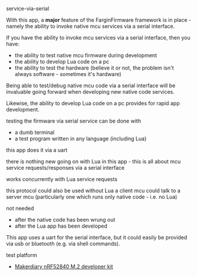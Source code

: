 
service-via-serial

With this app, a **major** feature of the FarginFirmware framework is
in place - namely the ability to invoke native mcu services via a serial
interface.

If you have the ability to invoke mcu services via a serial interface, then you
have:

 - the ability to test native mcu firmware during development
 - the ability to develop Lua code on a pc
 - the ability to test the hardware (believe it or not, the problem isn't
   always software - sometimes it's hardware)


Being able to test/debug native mcu code via a serial interface will be
invaluable going forward when developing new native code services.

Likewise, the ability to develop Lua code on a pc provides for rapid app
development.



testing the firmware via serial service can be done with
 - a dumb terminal
 - a test program written in any language (including Lua)


this app does it via a uart


there is nothing new going on with Lua in this app - this is all about 
mcu service requests/responses via a serial interface


works concurrently with Lua service requests

this protocol could also be used without Lua
    a client mcu could talk to a server mcu (particularly one which runs only
    native code - i.e. no Lua)



not needed
 - after the native code has been wrung out
 - after the Lua app has been developed


This app uses a uart for the serial interface, but it could easily be provided
via usb or bluetooth (e.g. via shell commands).





test platform
 - [Makerdiary nRF52840 M.2 developer kit](https://makerdiary.com/products/nrf52840-m2-developer-kit)

